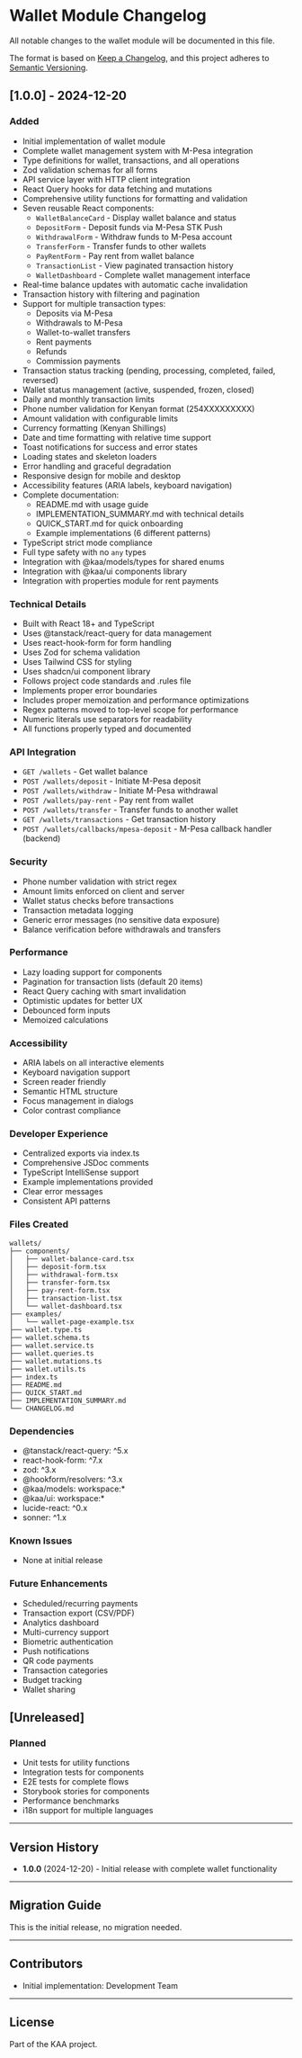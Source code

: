 # Wallet Module Changelog

All notable changes to the wallet module will be documented in this file.

The format is based on [Keep a Changelog](https://keepachangelog.com/en/1.0.0/),
and this project adheres to [Semantic Versioning](https://semver.org/spec/v2.0.0.html).

## [1.0.0] - 2024-12-20

### Added
- Initial implementation of wallet module
- Complete wallet management system with M-Pesa integration
- Type definitions for wallet, transactions, and all operations
- Zod validation schemas for all forms
- API service layer with HTTP client integration
- React Query hooks for data fetching and mutations
- Comprehensive utility functions for formatting and validation
- Seven reusable React components:
  - `WalletBalanceCard` - Display wallet balance and status
  - `DepositForm` - Deposit funds via M-Pesa STK Push
  - `WithdrawalForm` - Withdraw funds to M-Pesa account
  - `TransferForm` - Transfer funds to other wallets
  - `PayRentForm` - Pay rent from wallet balance
  - `TransactionList` - View paginated transaction history
  - `WalletDashboard` - Complete wallet management interface
- Real-time balance updates with automatic cache invalidation
- Transaction history with filtering and pagination
- Support for multiple transaction types:
  - Deposits via M-Pesa
  - Withdrawals to M-Pesa
  - Wallet-to-wallet transfers
  - Rent payments
  - Refunds
  - Commission payments
- Transaction status tracking (pending, processing, completed, failed, reversed)
- Wallet status management (active, suspended, frozen, closed)
- Daily and monthly transaction limits
- Phone number validation for Kenyan format (254XXXXXXXXX)
- Amount validation with configurable limits
- Currency formatting (Kenyan Shillings)
- Date and time formatting with relative time support
- Toast notifications for success and error states
- Loading states and skeleton loaders
- Error handling and graceful degradation
- Responsive design for mobile and desktop
- Accessibility features (ARIA labels, keyboard navigation)
- Complete documentation:
  - README.md with usage guide
  - IMPLEMENTATION_SUMMARY.md with technical details
  - QUICK_START.md for quick onboarding
  - Example implementations (6 different patterns)
- TypeScript strict mode compliance
- Full type safety with no `any` types
- Integration with @kaa/models/types for shared enums
- Integration with @kaa/ui components library
- Integration with properties module for rent payments

### Technical Details
- Built with React 18+ and TypeScript
- Uses @tanstack/react-query for data management
- Uses react-hook-form for form handling
- Uses Zod for schema validation
- Uses Tailwind CSS for styling
- Uses shadcn/ui component library
- Follows project code standards and .rules file
- Implements proper error boundaries
- Includes proper memoization and performance optimizations
- Regex patterns moved to top-level scope for performance
- Numeric literals use separators for readability
- All functions properly typed and documented

### API Integration
- `GET /wallets` - Get wallet balance
- `POST /wallets/deposit` - Initiate M-Pesa deposit
- `POST /wallets/withdraw` - Initiate M-Pesa withdrawal
- `POST /wallets/pay-rent` - Pay rent from wallet
- `POST /wallets/transfer` - Transfer funds to another wallet
- `GET /wallets/transactions` - Get transaction history
- `POST /wallets/callbacks/mpesa-deposit` - M-Pesa callback handler (backend)

### Security
- Phone number validation with strict regex
- Amount limits enforced on client and server
- Wallet status checks before transactions
- Transaction metadata logging
- Generic error messages (no sensitive data exposure)
- Balance verification before withdrawals and transfers

### Performance
- Lazy loading support for components
- Pagination for transaction lists (default 20 items)
- React Query caching with smart invalidation
- Optimistic updates for better UX
- Debounced form inputs
- Memoized calculations

### Accessibility
- ARIA labels on all interactive elements
- Keyboard navigation support
- Screen reader friendly
- Semantic HTML structure
- Focus management in dialogs
- Color contrast compliance

### Developer Experience
- Centralized exports via index.ts
- Comprehensive JSDoc comments
- TypeScript IntelliSense support
- Example implementations provided
- Clear error messages
- Consistent API patterns

### Files Created
```
wallets/
├── components/
│   ├── wallet-balance-card.tsx
│   ├── deposit-form.tsx
│   ├── withdrawal-form.tsx
│   ├── transfer-form.tsx
│   ├── pay-rent-form.tsx
│   ├── transaction-list.tsx
│   └── wallet-dashboard.tsx
├── examples/
│   └── wallet-page-example.tsx
├── wallet.type.ts
├── wallet.schema.ts
├── wallet.service.ts
├── wallet.queries.ts
├── wallet.mutations.ts
├── wallet.utils.ts
├── index.ts
├── README.md
├── QUICK_START.md
├── IMPLEMENTATION_SUMMARY.md
└── CHANGELOG.md
```

### Dependencies
- @tanstack/react-query: ^5.x
- react-hook-form: ^7.x
- zod: ^3.x
- @hookform/resolvers: ^3.x
- @kaa/models: workspace:*
- @kaa/ui: workspace:*
- lucide-react: ^0.x
- sonner: ^1.x

### Known Issues
- None at initial release

### Future Enhancements
- Scheduled/recurring payments
- Transaction export (CSV/PDF)
- Analytics dashboard
- Multi-currency support
- Biometric authentication
- Push notifications
- QR code payments
- Transaction categories
- Budget tracking
- Wallet sharing

## [Unreleased]

### Planned
- Unit tests for utility functions
- Integration tests for components
- E2E tests for complete flows
- Storybook stories for components
- Performance benchmarks
- i18n support for multiple languages

---

## Version History

- **1.0.0** (2024-12-20) - Initial release with complete wallet functionality

---

## Migration Guide

This is the initial release, no migration needed.

---

## Contributors

- Initial implementation: Development Team

---

## License

Part of the KAA project.